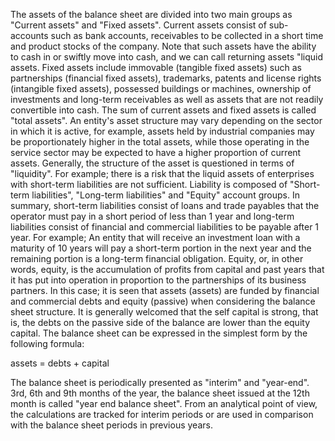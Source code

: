 The assets of the balance sheet are divided into two main groups as "Current assets" and "Fixed assets". Current assets consist of sub-accounts such as bank accounts, receivables to be collected in a short time and product stocks of the company. Note that such assets have the ability to cash in or swiftly move into cash, and we can call returning assets "liquid assets. 
Fixed assets include immovable (tangible fixed assets) such as partnerships (financial fixed assets), trademarks, patents and license rights (intangible fixed assets), possessed buildings or machines, ownership of investments and long-term receivables as well as assets that are not readily convertible into cash. The sum of current assets and fixed assets is called "total assets".
An entity's asset structure may vary depending on the sector in which it is active, for example, assets held by industrial companies may be proportionately higher in the total assets, while those operating in the service sector may be expected to have a higher proportion of current assets. Generally, the structure of the asset is questioned in terms of "liquidity". For example; there is a risk that the liquid assets of enterprises with short-term liabilities are not sufficient.
Liability is composed of "Short-term liabilities", "Long-term liabilities" and "Equity" account groups. In summary, short-term liabilities consist of loans and trade payables that the operator must pay in a short period of less than 1 year and long-term liabilities consist of financial and commercial liabilities to be payable after 1 year. For example; An entity that will receive an investment loan with a maturity of 10 years will pay a short-term portion in the next year and the remaining portion is a long-term financial obligation.
Equity, or, in other words, equity, is the accumulation of profits from capital and past years that it has put into operation in proportion to the partnerships of its business partners. In this case; it is seen that assets (assets) are funded by financial and commercial debts and equity (passive) when considering the balance sheet structure. It is generally welcomed that the self capital is strong, that is, the debts on the passive side of the balance are lower than the equity capital. The balance sheet can be expressed in the simplest form by the following formula:

assets = debts + capital

The balance sheet is periodically presented as "interim" and "year-end". 3rd, 6th and 9th months of the year, the balance sheet issued at the 12th month is called "year end balance sheet". From an analytical point of view, the calculations are tracked for interim periods or are used in comparison with the balance sheet periods in previous years.
